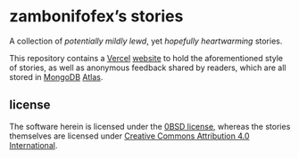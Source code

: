 zambonifofex’s stories
===

A collection of *potentially mildly lewd*, yet *hopefully heartwarming* stories.

This repository contains a [Vercel] [website] to hold the aforementioned style of stories, as well as anonymous feedback shared by readers, which are all stored in [MongoDB] [Atlas].

license
---

The software herein is licensed under the [0BSD license][0BSD], whereas the stories themselves are licensed under [Creative Commons Attribution 4.0 International][CC BY 4.0].

<!-- -- -- -- -- -- -->

[Vercel]: https://vercel.com/home

[website]: https://fanstories.now.sh

[MongoDB]: https://mongodb.com
[Atlas]: https://mongodb.com/cloud/atlas

[0BSD]: license.md "the copy of the 0BSD license applied to the software"
[CC BY 4.0]: https://creativecommons.org/licenses/by/4.0 "the CC BY 4.0 license in its website"
